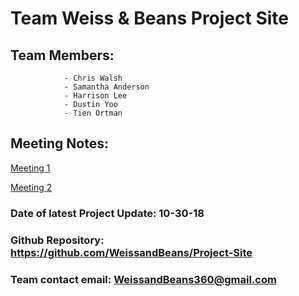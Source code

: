 # Team Weiss & Beans Project Site

## Team Members:
                - Chris Walsh
                - Samantha Anderson
                - Harrison Lee
                - Dustin Yoo
                - Tien Ortman


## Meeting Notes:
   [Meeting 1](https://docs.google.com/document/d/1D12ltyVHgUaxlGNnLVo0QXVNrJpJh_CvgHj76eHiq7Q/edit?usp=sharing)
   
   [Meeting 2]()


### Date of latest Project Update: 10-30-18

### Github Repository: https://github.com/WeissandBeans/Project-Site

### Team contact email: WeissandBeans360@gmail.com
